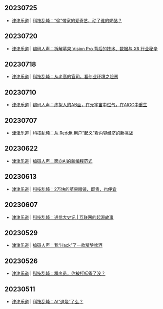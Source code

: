 ## 20230725
- [津津乐道](https://dao.fm/) | [科技乱炖：“偷”带宽的爱奇艺，动了谁的奶酪？](https://dao.fm/2023/07/25/%e7%a7%91%e6%8a%80%e4%b9%b1%e7%82%96%ef%bc%9a%e5%81%b7%e5%b8%a6%e5%ae%bd%e7%9a%84%e7%88%b1%e5%a5%87%e8%89%ba%ef%bc%8c%e5%8a%a8%e4%ba%86%e8%b0%81%e7%9a%84%e5%a5%b6%e9%85%aa%ef%bc%9f/?utm_source=rss&utm_medium=rss&utm_campaign=%25e7%25a7%2591%25e6%258a%2580%25e4%25b9%25b1%25e7%2582%2596%25ef%25bc%259a%25e5%2581%25b7%25e5%25b8%25a6%25e5%25ae%25bd%25e7%259a%2584%25e7%2588%25b1%25e5%25a5%2587%25e8%2589%25ba%25ef%25bc%258c%25e5%258a%25a8%25e4%25ba%2586%25e8%25b0%2581%25e7%259a%2584%25e5%25a5%25b6%25e9%2585%25aa%25ef%25bc%259f)

## 20230720
- [津津乐道](https://dao.fm/) | [编码人声：拆解苹果 Vision Pro 背后的技术、数据与 XR 行业秘辛](https://dao.fm/2023/07/20/%e7%bc%96%e7%a0%81%e4%ba%ba%e5%a3%b0%ef%bc%9a%e6%8b%86%e8%a7%a3%e8%8b%b9%e6%9e%9c-vision-pro-%e8%83%8c%e5%90%8e%e7%9a%84%e6%8a%80%e6%9c%af%e3%80%81%e6%95%b0%e6%8d%ae%e4%b8%8e-xr-%e8%a1%8c%e4%b8%9a/?utm_source=rss&utm_medium=rss&utm_campaign=%25e7%25bc%2596%25e7%25a0%2581%25e4%25ba%25ba%25e5%25a3%25b0%25ef%25bc%259a%25e6%258b%2586%25e8%25a7%25a3%25e8%258b%25b9%25e6%259e%259c-vision-pro-%25e8%2583%258c%25e5%2590%258e%25e7%259a%2584%25e6%258a%2580%25e6%259c%25af%25e3%2580%2581%25e6%2595%25b0%25e6%258d%25ae%25e4%25b8%258e-xr-%25e8%25a1%258c%25e4%25b8%259a)

## 20230718
- [津津乐道](https://dao.fm/) | [科技乱炖：从老高的官司，看创业环境之险恶](https://dao.fm/2023/07/18/%e7%a7%91%e6%8a%80%e4%b9%b1%e7%82%96%ef%bc%9a%e4%bb%8e%e8%80%81%e9%ab%98%e7%9a%84%e5%ae%98%e5%8f%b8%ef%bc%8c%e7%9c%8b%e5%88%9b%e4%b8%9a%e7%8e%af%e5%a2%83%e4%b9%8b%e9%99%a9%e6%81%b6/?utm_source=rss&utm_medium=rss&utm_campaign=%25e7%25a7%2591%25e6%258a%2580%25e4%25b9%25b1%25e7%2582%2596%25ef%25bc%259a%25e4%25bb%258e%25e8%2580%2581%25e9%25ab%2598%25e7%259a%2584%25e5%25ae%2598%25e5%258f%25b8%25ef%25bc%258c%25e7%259c%258b%25e5%2588%259b%25e4%25b8%259a%25e7%258e%25af%25e5%25a2%2583%25e4%25b9%258b%25e9%2599%25a9%25e6%2581%25b6)

## 20230710
- [津津乐道](https://dao.fm/) | [编码人声：虚拟人的AB面，在元宇宙中过气，在AIGC中重生](https://dao.fm/2023/07/10/%e7%bc%96%e7%a0%81%e4%ba%ba%e5%a3%b0%ef%bc%9a%e8%99%9a%e6%8b%9f%e4%ba%ba%e7%9a%84ab%e9%9d%a2%ef%bc%8c%e5%9c%a8%e5%85%83%e5%ae%87%e5%ae%99%e4%b8%ad%e8%bf%87%e6%b0%94%ef%bc%8c%e5%9c%a8aigc%e4%b8%ad/?utm_source=rss&utm_medium=rss&utm_campaign=%25e7%25bc%2596%25e7%25a0%2581%25e4%25ba%25ba%25e5%25a3%25b0%25ef%25bc%259a%25e8%2599%259a%25e6%258b%259f%25e4%25ba%25ba%25e7%259a%2584ab%25e9%259d%25a2%25ef%25bc%258c%25e5%259c%25a8%25e5%2585%2583%25e5%25ae%2587%25e5%25ae%2599%25e4%25b8%25ad%25e8%25bf%2587%25e6%25b0%2594%25ef%25bc%258c%25e5%259c%25a8aigc%25e4%25b8%25ad)

## 20230707
- [津津乐道](https://dao.fm/) | [科技乱炖：从 Reddit 用户“起义”看内容经济的新挑战](https://dao.fm/2023/07/07/%e7%a7%91%e6%8a%80%e4%b9%b1%e7%82%96%ef%bc%9a%e4%bb%8e-reddit-%e7%94%a8%e6%88%b7%e8%b5%b7%e4%b9%89%e7%9c%8b%e5%86%85%e5%ae%b9%e7%bb%8f%e6%b5%8e%e7%9a%84%e6%96%b0%e6%8c%91%e6%88%98/?utm_source=rss&utm_medium=rss&utm_campaign=%25e7%25a7%2591%25e6%258a%2580%25e4%25b9%25b1%25e7%2582%2596%25ef%25bc%259a%25e4%25bb%258e-reddit-%25e7%2594%25a8%25e6%2588%25b7%25e8%25b5%25b7%25e4%25b9%2589%25e7%259c%258b%25e5%2586%2585%25e5%25ae%25b9%25e7%25bb%258f%25e6%25b5%258e%25e7%259a%2584%25e6%2596%25b0%25e6%258c%2591%25e6%2588%2598)

## 20230622
- [津津乐道](https://dao.fm/) | [编码人声：面向AI的新编程范式](https://dao.fm/2023/06/22/%e7%bc%96%e7%a0%81%e4%ba%ba%e5%a3%b0%ef%bc%9a%e9%9d%a2%e5%90%91ai%e7%9a%84%e6%96%b0%e7%bc%96%e7%a8%8b%e8%8c%83%e5%bc%8f/?utm_source=rss&utm_medium=rss&utm_campaign=%25e7%25bc%2596%25e7%25a0%2581%25e4%25ba%25ba%25e5%25a3%25b0%25ef%25bc%259a%25e9%259d%25a2%25e5%2590%2591ai%25e7%259a%2584%25e6%2596%25b0%25e7%25bc%2596%25e7%25a8%258b%25e8%258c%2583%25e5%25bc%258f)

## 20230613
- [津津乐道](https://dao.fm/) | [科技乱炖：2万块的苹果眼镜，既贵，也便宜](https://dao.fm/2023/06/13/%e7%a7%91%e6%8a%80%e4%b9%b1%e7%82%96%ef%bc%9a2%e4%b8%87%e5%9d%97%e7%9a%84%e8%8b%b9%e6%9e%9c%e7%9c%bc%e9%95%9c%ef%bc%8c%e6%97%a2%e8%b4%b5%ef%bc%8c%e4%b9%9f%e4%be%bf%e5%ae%9c/?utm_source=rss&utm_medium=rss&utm_campaign=%25e7%25a7%2591%25e6%258a%2580%25e4%25b9%25b1%25e7%2582%2596%25ef%25bc%259a2%25e4%25b8%2587%25e5%259d%2597%25e7%259a%2584%25e8%258b%25b9%25e6%259e%259c%25e7%259c%25bc%25e9%2595%259c%25ef%25bc%258c%25e6%2597%25a2%25e8%25b4%25b5%25ef%25bc%258c%25e4%25b9%259f%25e4%25be%25bf%25e5%25ae%259c)

## 20230607
- [津津乐道](https://dao.fm/) | [科技乱炖：通信大史记 | 互联网的起源故事](https://dao.fm/2023/06/06/%e7%a7%91%e6%8a%80%e4%b9%b1%e7%82%96%ef%bc%9a%e9%80%9a%e4%bf%a1%e5%a4%a7%e5%8f%b2%e8%ae%b0-%e4%ba%92%e8%81%94%e7%bd%91%e7%9a%84%e8%b5%b7%e6%ba%90%e6%95%85%e4%ba%8b/?utm_source=rss&utm_medium=rss&utm_campaign=%25e7%25a7%2591%25e6%258a%2580%25e4%25b9%25b1%25e7%2582%2596%25ef%25bc%259a%25e9%2580%259a%25e4%25bf%25a1%25e5%25a4%25a7%25e5%258f%25b2%25e8%25ae%25b0-%25e4%25ba%2592%25e8%2581%2594%25e7%25bd%2591%25e7%259a%2584%25e8%25b5%25b7%25e6%25ba%2590%25e6%2595%2585%25e4%25ba%258b)

## 20230529
- [津津乐道](https://dao.fm/) | [编码人声：我“Hack”了一款精酿啤酒](https://dao.fm/2023/05/29/%e7%bc%96%e7%a0%81%e4%ba%ba%e5%a3%b0%ef%bc%9a%e6%88%91hack%e4%ba%86%e4%b8%80%e6%ac%be%e7%b2%be%e9%85%bf%e5%95%a4%e9%85%92/?utm_source=rss&utm_medium=rss&utm_campaign=%25e7%25bc%2596%25e7%25a0%2581%25e4%25ba%25ba%25e5%25a3%25b0%25ef%25bc%259a%25e6%2588%2591hack%25e4%25ba%2586%25e4%25b8%2580%25e6%25ac%25be%25e7%25b2%25be%25e9%2585%25bf%25e5%2595%25a4%25e9%2585%2592)

## 20230526
- [津津乐道](https://dao.fm/) | [科技乱炖：程序员，你被打标签了没？](https://dao.fm/2023/05/26/%e7%a7%91%e6%8a%80%e4%b9%b1%e7%82%96%ef%bc%9a%e7%a8%8b%e5%ba%8f%e5%91%98%ef%bc%8c%e4%bd%a0%e8%a2%ab%e6%89%93%e6%a0%87%e7%ad%be%e4%ba%86%e6%b2%a1%ef%bc%9f/?utm_source=rss&utm_medium=rss&utm_campaign=%25e7%25a7%2591%25e6%258a%2580%25e4%25b9%25b1%25e7%2582%2596%25ef%25bc%259a%25e7%25a8%258b%25e5%25ba%258f%25e5%2591%2598%25ef%25bc%258c%25e4%25bd%25a0%25e8%25a2%25ab%25e6%2589%2593%25e6%25a0%2587%25e7%25ad%25be%25e4%25ba%2586%25e6%25b2%25a1%25ef%25bc%259f)

## 20230511
- [津津乐道](https://dao.fm/) | [科技乱炖：AI“退烧”了么？](https://dao.fm/2023/05/11/%e7%a7%91%e6%8a%80%e4%b9%b1%e7%82%96%ef%bc%9aai%e9%80%80%e7%83%a7%e4%ba%86%e4%b9%88%ef%bc%9f/?utm_source=rss&utm_medium=rss&utm_campaign=%25e7%25a7%2591%25e6%258a%2580%25e4%25b9%25b1%25e7%2582%2596%25ef%25bc%259aai%25e9%2580%2580%25e7%2583%25a7%25e4%25ba%2586%25e4%25b9%2588%25ef%25bc%259f)


